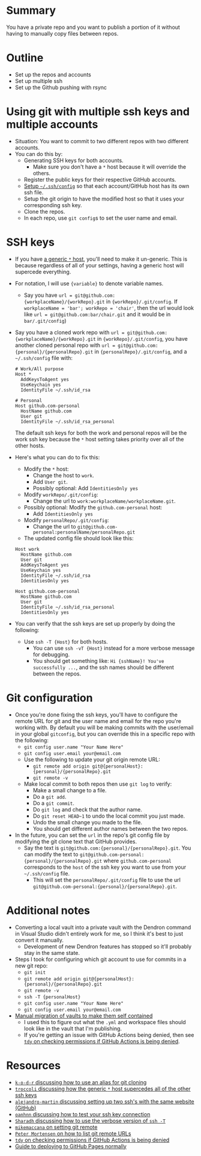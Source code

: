 
# Summary

You have a private repo and you want to publish a portion of it without having
to manually copy files between repos.

# Outline

- Set up the repos and accounts
- Set up multiple ssh
- Set up the Github pushing with rsync

# Using git with multiple ssh keys and multiple accounts

- Situation: You want to commit to two different repos with two different
  accounts.
- You can do this by:
  - Generating SSH keys for both accounts.
    - Make sure you don't have a `*` host because it will override the others.
  - Register the public keys for their respective GitHub accounts.
  - [Setup `~/.ssh/config`](https://stackoverflow.com/a/69580744) so that each
    account/GitHub host has its own ssh file.
  - Setup the git origin to have the modified host so that it uses your
    corresponding ssh key.
  - Clone the repos.
  - In each repo, use `git config`s to set the user name and email.

# SSH keys

- If you have
  [a generic `*` host](https://gist.github.com/jexchan/2351996?permalink_comment_id=4286595#gistcomment-4286595),
  you'll need to make it un-generic. This is because regardless of all of your
  settings, having a generic host will supercede everything.
- For notation, I will use `{variable}` to denote variable names.
  - Say you have `url = git@github.com:{workplaceName}/{workRepo}.git` in
    `{workRepo}/.git/config`. If `workplaceName = 'bar'; workRepo = 'chair'`,
    then the url would look like `url = git@github.com:bar/chair.git` and it
    would be in `bar/.git/config`)
- Say you have a cloned work repo with
  `url = git@github.com:{workplaceName}/{workRepo}.git` in
  `{workRepo}/.git/config`, you have another cloned personal repo with
  `url = git@github.com:{personal}/{personalRepo}.git` in
  `{personalRepo}/.git/config`, and a `~/.ssh/config` file with:

  ```{ssh config}
  # Work/All purpose
  Host *
    AddKeysToAgent yes
    UseKeychain yes
    IdentityFile ~/.ssh/id_rsa

  # Personal
  Host github.com-personal
    HostName github.com
    User git
    IdentityFile ~/.ssh/id_rsa_personal
  ```

  The default ssh keys for both the work and personal repos will be the work ssh
  key because the `*` host setting takes priority over all of the other hosts.

- Here's what you can do to fix this:

  - Modify the `*` host:
    - Change the host to `work`.
    - Add `User git`.
    - Possibly optional: Add `IdentitiesOnly yes`
  - Modify `workRepo/.git/config`:
    - Change the url to `work:workplaceName/workplaceName.git`.
  - Possibly optional: Modify the `github.com-personal` host:
    - Add `IdentitiesOnly yes`
  - Modify `personalRepo/.git/config`:
    - Change the url to `git@github.com-personal:personalName/personalRepo.git`
  - The updated config file should look like this:

  ```{ssh config}
  Host work
    HostName github.com
    User git
    AddKeysToAgent yes
    UseKeychain yes
    IdentityFile ~/.ssh/id_rsa
    IdentitiesOnly yes

  Host github.com-personal
    HostName github.com
    User git
    IdentityFile ~/.ssh/id_rsa_personal
    IdentitiesOnly yes
  ```

- You can verify that the ssh keys are set up properly by doing the following:
  - Use `ssh -T {Host}` for both hosts.
    - You can use `ssh -vT {Host}` instead for a more verbose message for
      debugging.
    - You should get something like: `Hi {sshName}! You've successfully ...`,
      and the ssh names should be different between the repos.

# Git configuration

- Once you're done fixing the ssh keys, you'll have to configure the remote URL
  for git and the user name and email for the repo you're working with. By
  default you will be making commits with the user/email in your global
  `gitconfig`, but you can override this in a specific repo with the following:
  - `git config user.name "Your Name Here"`
  - `git config user.email your@email.com`
  - Use the following to update your git origin remote URL:
    - `git remote add origin git@{personalHost}:{personal}/{personalRepo}.git`
    - `git remote -v`
  - Make local commit to both repos then use `git log` to verify:
    - Make a small change to a file.
    - Do a `git add`.
    - Do a `git commit`.
    - Do `git log` and check that the author name.
    - Do `git reset HEAD~1` to undo the local commit you just made.
    - Undo the small change you made to the file.
    - You should get different author names between the two repos.
- In the future, you can set the `url` in the repo's git config file by
  modifying the git clone text that GitHub provides.
  - Say the text is `git@github.com:{personal}/{personalRepo}.git`. You can
    modify the text to `git@github.com-personal:{personal}/{personalRepo}.git`
    where `github.com-personal` corresponds to the `host` of the ssh key you
    want to use from your `~/.ssh/config` file.
    - This will set the `personalRepo/.git/config` file to use the url
      `git@github.com-personal:{personal}/{personalRepo}.git`.

# Additional notes

- Converting a local vault into a private vault with the Dendron command in
  Visual Studio didn't entirely work for me, so I think it's best to just
  convert it manually.
  - Development of new Dendron features has stopped so it'll probably stay in
    the same state.
- Steps I took for configuring which git account to use for commits in a new git
  repo:
  - `git init`
  - `git remote add origin git@{personalHost}:{personal}/{personalRepo}.git`
  - `git remote -v`
  - `ssh -T {personalHost}`
  - `git config user.name "Your Name Here"`
  - `git config user.email your@email.com`
- [Manual migration of vaults to make them self contained](https://wiki.dendron.so/notes/aikv0yamnfkcowlol7qeldy/#manual-migration-instructions)
  - I used this to figure out what the `.yml` and workspace files should look
    like in the vault that I'm publishing.
  - If you're getting an issue with GitHub Actions being denied, then see
    [`tdy` on checking permissions if GitHub Actions is being denied](https://stackoverflow.com/a/75308228).

# Resources

- [`k-o-d-r` discussing how to use an alias for git cloning](https://gist.github.com/jexchan/2351996?permalink_comment_id=3495142#gistcomment-3495142)
- [`troccoli` discussing how the generic `*` host supercedes all of the other ssh keys](https://gist.github.com/jexchan/2351996?permalink_comment_id=4286595#gistcomment-4286595)
- [`alejandro-martin` discussing setting up two ssh's with the same website (GitHub) ](https://gist.github.com/alejandro-martin/aabe88cf15871121e076f66b65306610#using-two-accounts-from-the-same-server-website-optional)
- [`oanhnn` discussing how to test your ssh key connection](https://gist.github.com/oanhnn/80a89405ab9023894df7)
- [`Sharadh` discussing how to use the verbose version of `ssh -T`](https://stackoverflow.com/a/23730614)
- [`mikemaccana` on setting git remote](https://stackoverflow.com/a/11251797)
- [`Peter Mortensen` on how to list git remote URLs](https://stackoverflow.com/a/10183740)
- [`tdy` on checking permissions if GitHub Actions is being denied](https://stackoverflow.com/a/75308228)
- [Guide to deploying to GitHub Pages normally](https://wiki.dendron.so/notes/FnK2ws6w1uaS1YzBUY3BR/)
